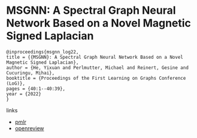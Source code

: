# MSGNN: A Spectral Graph Neural Network Based on a Novel Magnetic Signed Laplacian

```
@inproceedings{msgnn_log22,
title = {{MSGNN}: A Spectral Graph Neural Network Based on a Novel Magnetic Signed Laplacian},
author = {He, Yixuan and Perlmutter, Michael and Reinert, Gesine and Cucuringu, Mihai},
booktitle = {Proceedings of the First Learning on Graphs Conference (LoG)},
pages = {40:1--40:39},
year = {2022}
}
```

links
- [pmlr](https://proceedings.mlr.press/v198/he22c.html)
- [openreview](https://openreview.net/forum?id=KUGwmnSdPV3)
